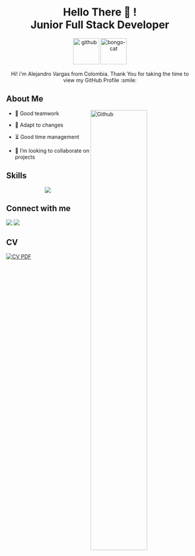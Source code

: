 <h1 align="center">Hello There 👋 ! <br>Junior Full Stack Developer</h1>
<p align="center">
  <img alt="github" src="https://user-images.githubusercontent.com/5713670/87202985-820dcb80-c2b6-11ea-9f56-7ec461c497c3.gif" height="70px" width="70px">
  <img alt="bongo-cat" src="https://c.tenor.com/fYg91qBpDdgAAAAi/bongo-cat-transparent.gif" height="70px" width="70px">
</p>


<p align="center"></p>

<p align='center' size='20px'>
  Hi! i'm Alejandro Vargas from Colombia. Thank You for taking the time to view my GitHub Profile :smile: <br/></p>
  
<h2> About Me</h2>

<img width="55%" align="right" alt="Github" src="https://raw.githubusercontent.com/onimur/.github/master/.resources/git-header.svg" />

- 🔭 Good teamwork
  
- 🌱 Adapt to changes
  
- ⏳ Good time management
  
- 💬 I’m looking to collaborate on projects

<h2> Skills</h2>
<p align="center">
  <a href="https://skillicons.dev">
    <img src="https://skillicons.dev/icons?i=git,github,html,css,tailwind,js,react,nodejs,py,django,flask,mysql,firebase,linux,figma" />
  </a>
</p>



<h2> Connect with me</h2>
<a href='https://www.linkedin.com/in/alejandrovargascuartas' target="_blank"><img src="https://skillicons.dev/icons?i=linkedin"/></a>
<a href='mailto:alejandrovargascuartas@gmail.com' target="_blank"><img src="https://skillicons.dev/icons?i=gmail"/></a>

<h2>CV</h2>
<a href="[ENLACE_DE_DESCARGA](https://drive.google.com/file/d/1LYe-SF0XygZbZiBXwJGbV04KbJAKH-Jl/view?usp=sharing)" target="_blank">
    <img src="https://skillicons.dev/icons?i=htmx" alt="CV PDF" />
</a>
